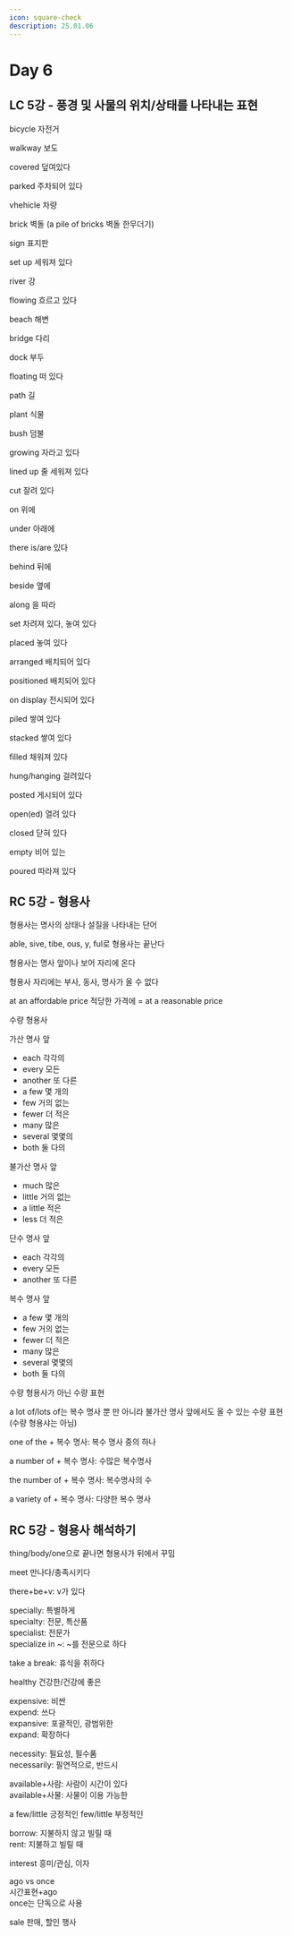 ```yaml
---
icon: square-check
description: 25.01.06
---
```


# Day 6

## LC 5강 - 풍경 및 사물의 위치/상태를 나타내는 표현

bicycle 자전거

walkway 보도

covered 덮여있다

parked 주차되어 있다

vhehicle 차량

brick 벽돌 (a pile of bricks 벽돌 한무더기)

sign 표지판

set up 세워져 있다

river 강

flowing  흐르고 있다

beach 해변

bridge 다리

dock 부두

floating 떠 있다

path 길

plant 식물

bush 덤불

growing 자라고 있다

lined up 줄 세워져 있다

cut 잘려 있다

on 위에

under 아래에

there is/are 있다

behind 뒤에

beside 옆에

along 을 따라

set 차려져 있다, 놓여 있다

placed 놓여 있다

arranged 배치되어 있다

positioned 배치되어 있다

on display 전시되어 있다

piled 쌓여 있다

stacked 쌓여 있다

filled 채워져 있다

hung/hanging 걸려있다

posted 게시되어 있다

open(ed) 열려 있다

closed 닫혀 있다

empty 비어 있는

poured 따라져 있다

## RC 5강 - 형용사

형용사는 명사의 상태나 설질을 나타내는 단어

able, sive, tibe, ous, y, ful로 형용사는 끝난다

형용사는 명사 앞이나 보어 자리에 온다

형용사 자리에는 부사, 동사, 명사가 올 수 없다

at an affordable price 적당한 가격에 = at a reasonable price

수량 형용사

가산 명사 앞

* each 각각의
* every 모든
* another 또 다른
* a few 몇 개의
* few 거의 없는
* fewer 더 적은
* many 많은
* several 몇몇의
* both 둘 다의

불가산 명사 앞

* much 많은
* little 거의 없는
* a little 적은
* less 더 적은

단수 명사 앞

* each 각각의
* every 모든
* another 또 다른

복수 명사 앞

* a few 몇 개의
* few 거의 없는
* fewer 더 적은
* many 많은
* several 몇몇의
* both 둘 다의

수량 형용사가 아닌 수량 표현

a lot of/lots of는 복수 명사 뿐 만 아니라 불가산 명사 앞에서도 올 수 있는 수량 표현(수량 형용샤는 아님)

one of the + 복수 명사: 복수 명사 중의 하나

a number of + 복수 명사: 수많은 복수명사

the number of + 복수 명사: 복수명사의 수

a variety of + 복수 명사: 다양한 복수 명사

## RC 5강 - 형용사 해석하기

thing/body/one으로 끝나면 형용사가 뒤에서 꾸밈

meet 만나다/충족시키다

there+be+v: v가 있다

specially: 특별하게\
specialty: 전문, 특산품\
specialist: 전문가\
specialize in \~: \~를 전문으로 하다

take a break: 휴식을 취하다

healthy 건강한/건강에 좋은

expensive: 비싼\
expend: 쓰다\
expansive: 포괄적인, 광범위한\
expand: 확장하다

necessity: 필요성, 필수품\
necessarily: 필연적으로, 반드시

available+사람: 사람이 시간이 있다\
available+사물: 사물이 이용 가능한

a few/little 긍정적인 few/little 부정적인

borrow: 지불하지 않고 빌릴 때\
rent: 지불하고 빌릴 때

interest 흥미/관심, 이자

ago vs once\
시간표현+ago\
once는 단독으로 사용

sale 판매, 할인 행사
